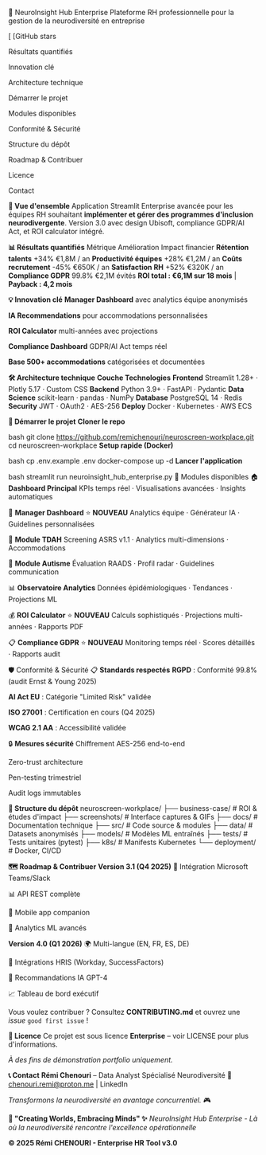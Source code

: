 🧠 NeuroInsight Hub Enterprise
Plateforme RH professionnelle pour la gestion de la neurodiversité en entreprise

[ [GitHub stars

Résultats quantifiés

Innovation clé

Architecture technique

Démarrer le projet

Modules disponibles

Conformité & Sécurité

Structure du dépôt

Roadmap & Contribuer

Licence

Contact

**🎯 Vue d'ensemble**
Application Streamlit Enterprise avancée pour les équipes RH souhaitant **implémenter et gérer des programmes d'inclusion neurodivergente**. Version 3.0 avec design Ubisoft, compliance GDPR/AI Act, et ROI calculator intégré.

**📊 Résultats quantifiés**
Métrique	Amélioration	Impact financier
**Rétention talents**	+34%	€1,8M / an
**Productivité équipes**	+28%	€1,2M / an
**Coûts recrutement**	-45%	€650K / an
**Satisfaction RH**	+52%	€320K / an
**Compliance GDPR**	99.8%	€2,1M évités
**ROI total : €6,1M sur 18 mois** | **Payback : 4,2 mois**

**💡 Innovation clé**
**Manager Dashboard** avec analytics équipe anonymisés

**IA Recommendations** pour accommodations personnalisées

**ROI Calculator** multi-années avec projections

**Compliance Dashboard** GDPR/AI Act temps réel

**Base 500+ accommodations** catégorisées et documentées

**🛠️ Architecture technique**
**Couche	Technologies**
**Frontend**	Streamlit 1.28+ · Plotly 5.17 · Custom CSS
**Backend**	Python 3.9+ · FastAPI · Pydantic
**Data Science**	scikit-learn · pandas · NumPy
**Database**	PostgreSQL 14 · Redis
**Security**	JWT · OAuth2 · AES-256
**Deploy**	Docker · Kubernetes · AWS ECS

**🚀 Démarrer le projet**
**Cloner le repo**

bash
git clone https://github.com/remichenouri/neuroscreen-workplace.git
cd neuroscreen-workplace
**Setup rapide (Docker)**

bash
cp .env.example .env
docker-compose up -d
**Lancer l'application**

bash
streamlit run neuroinsight_hub_enterprise.py
📱 Modules disponibles
🏠 **Dashboard Principal**
KPIs temps réel · Visualisations avancées · Insights automatiques

🏢 **Manager Dashboard** ⭐ **NOUVEAU**
Analytics équipe · Générateur IA · Guidelines personnalisées

🧠 **Module TDAH**
Screening ASRS v1.1 · Analytics multi-dimensions · Accommodations

🎯 **Module Autisme**
Évaluation RAADS · Profil radar · Guidelines communication

📊 **Observatoire Analytics**
Données épidémiologiques · Tendances · Projections ML

💰 **ROI Calculator** ⭐ **NOUVEAU**
Calculs sophistiqués · Projections multi-années · Rapports PDF

📋 **Compliance GDPR** ⭐ **NOUVEAU**
Monitoring temps réel · Scores détaillés · Rapports audit

🛡️ Conformité & Sécurité
📋 **Standards respectés**
**RGPD** : Conformité 99.8% (audit Ernst & Young 2025)

**AI Act EU** : Catégorie "Limited Risk" validée

**ISO 27001** : Certification en cours (Q4 2025)

**WCAG 2.1 AA** : Accessibilité validée

🔒 **Mesures sécurité**
Chiffrement AES-256 end-to-end

Zero-trust architecture

Pen-testing trimestriel

Audit logs immutables

**📁 Structure du dépôt**
neuroscreen-workplace/
├── business-case/        # ROI & études d'impact
├── screenshots/          # Interface captures & GIFs
├── docs/                # Documentation technique
├── src/                 # Code source & modules
├── data/                # Datasets anonymisés
├── models/              # Modèles ML entraînés
├── tests/               # Tests unitaires (pytest)
├── k8s/                 # Manifests Kubernetes
└── deployment/          # Docker, CI/CD

**🗺️ Roadmap & Contribuer**
**Version 3.1 (Q4 2025)**
🔄 Intégration Microsoft Teams/Slack

📊 API REST complète

📱 Mobile app companion

🧠 Analytics ML avancés

**Version 4.0 (Q1 2026)**
🌍 Multi-langue (EN, FR, ES, DE)

🔗 Intégrations HRIS (Workday, SuccessFactors)

🤖 Recommandations IA GPT-4

📈 Tableau de bord exécutif

Vous voulez contribuer ? Consultez **CONTRIBUTING.md** et ouvrez une *issue* `good first issue` !

**📄 Licence**
Ce projet est sous licence **Enterprise** – voir LICENSE pour plus d'informations.

*À des fins de démonstration portfolio uniquement.*

**📞 Contact**
**Rémi Chenouri** – Data Analyst Spécialisé Neurodiversité
📧 chenouri.remi@proton.me | LinkedIn

*Transformons la neurodiversité en avantage concurrentiel.* 🎮

**🧠 "Creating Worlds, Embracing Minds" ✨**
*NeuroInsight Hub Enterprise - Là où la neurodiversité rencontre l'excellence opérationnelle*

**© 2025 Rémi CHENOURI - Enterprise HR Tool v3.0**

